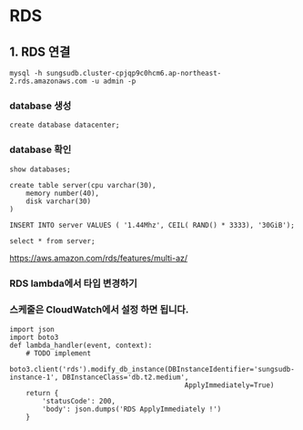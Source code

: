 # RDS

## 1. RDS 연결

```
mysql -h sungsudb.cluster-cpjqp9c0hcm6.ap-northeast-2.rds.amazonaws.com -u admin -p
```

### database 생성 
```
create database datacenter;
```

### database 확인
```
show databases;
```

```
create table server(cpu varchar(30), 
    memory number(40),
    disk varchar(30)
)

INSERT INTO server VALUES ( '1.44Mhz', CEIL( RAND() * 3333), '30GiB');

select * from server;
```
https://aws.amazon.com/rds/features/multi-az/


### RDS lambda에서 타입 변경하기
### 스케줄은 CloudWatch에서 설정 하면 됩니다. 
```
import json
import boto3
def lambda_handler(event, context):
    # TODO implement
    boto3.client('rds').modify_db_instance(DBInstanceIdentifier='sungsudb-instance-1', DBInstanceClass='db.t2.medium',
                                           ApplyImmediately=True)
    return {
        'statusCode': 200,
        'body': json.dumps('RDS ApplyImmediately !')
    }

```